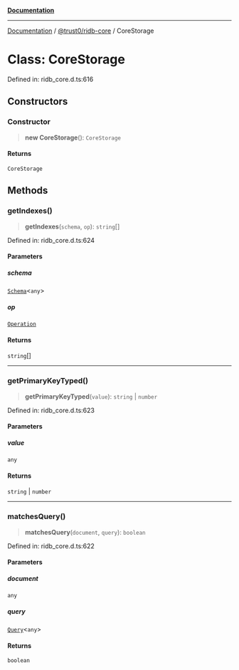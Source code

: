 [**Documentation**](../../../README.md)

***

[Documentation](../../../README.md) / [@trust0/ridb-core](../README.md) / CoreStorage

# Class: CoreStorage

Defined in: ridb\_core.d.ts:616

## Constructors

### Constructor

> **new CoreStorage**(): `CoreStorage`

#### Returns

`CoreStorage`

## Methods

### getIndexes()

> **getIndexes**(`schema`, `op`): `string`[]

Defined in: ridb\_core.d.ts:624

#### Parameters

##### schema

[`Schema`](Schema.md)\<`any`\>

##### op

[`Operation`](../type-aliases/Operation.md)

#### Returns

`string`[]

***

### getPrimaryKeyTyped()

> **getPrimaryKeyTyped**(`value`): `string` \| `number`

Defined in: ridb\_core.d.ts:623

#### Parameters

##### value

`any`

#### Returns

`string` \| `number`

***

### matchesQuery()

> **matchesQuery**(`document`, `query`): `boolean`

Defined in: ridb\_core.d.ts:622

#### Parameters

##### document

`any`

##### query

[`Query`](Query.md)\<`any`\>

#### Returns

`boolean`
